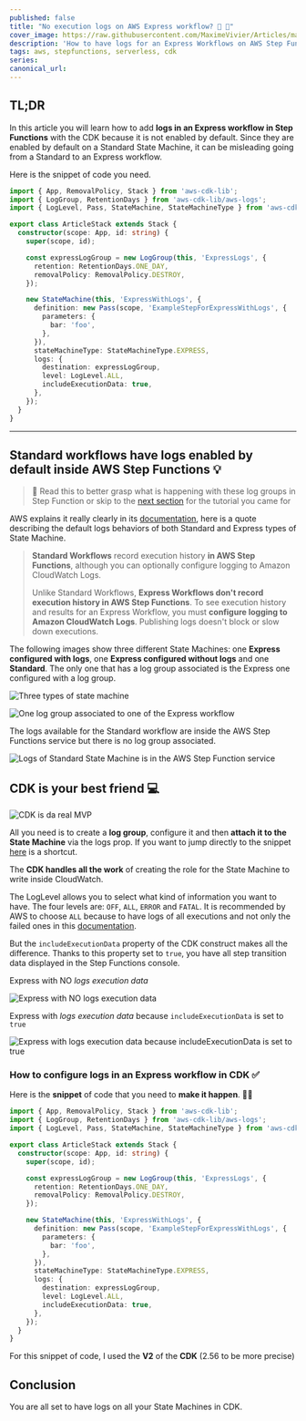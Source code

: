 ```yaml
---
published: false
title: "No execution logs on AWS Express workflow? 🤔 📖"
cover_image: https://raw.githubusercontent.com/MaximeVivier/Articles/master/blog-posts/step-function-learnings/assets/banner.png
description: 'How to have logs for an Express Workflows on AWS Step Functions with the CDK'
tags: aws, stepfunctions, serverless, cdk
series:
canonical_url:
---
```


## TL;DR

In this article you will learn how to add **logs in an Express workflow in Step Functions** with the CDK because it is not enabled by default. Since they are enabled by default on a Standard State Machine, it can be misleading going from a Standard to an Express workflow.

Here is the snippet of code you need.

```ts
import { App, RemovalPolicy, Stack } from 'aws-cdk-lib';
import { LogGroup, RetentionDays } from 'aws-cdk-lib/aws-logs';
import { LogLevel, Pass, StateMachine, StateMachineType } from 'aws-cdk-lib/aws-stepfunctions';

export class ArticleStack extends Stack {
  constructor(scope: App, id: string) {
    super(scope, id);

    const expressLogGroup = new LogGroup(this, 'ExpressLogs', {
      retention: RetentionDays.ONE_DAY,
      removalPolicy: RemovalPolicy.DESTROY,
    });

    new StateMachine(this, 'ExpressWithLogs', {
      definition: new Pass(scope, 'ExampleStepForExpressWithLogs', {
        parameters: {
          bar: 'foo',
        },
      }),
      stateMachineType: StateMachineType.EXPRESS,
      logs: {
        destination: expressLogGroup,
        level: LogLevel.ALL,
        includeExecutionData: true,
      },
    });
  }
}
```

---

## Standard workflows have logs enabled by default inside AWS Step Functions :bulb:
> :orange_book: Read this to better grasp what is happening with these log groups in Step Function or skip to the [next section](#tuto-part) for the tutorial you came for

AWS explains it really clearly in its [documentation](https://docs.aws.amazon.com/step-functions/latest/dg/cw-logs.html), here is a quote describing the default logs behaviors of both Standard and Express types of State Machine.

>**Standard Workflows** record execution history **in AWS Step Functions**, although you can optionally configure logging to Amazon CloudWatch Logs.
>
>Unlike Standard Workflows, **Express Workflows don't record execution history in AWS Step Functions**. To see execution history and results for an Express Workflow, you must **configure logging to Amazon CloudWatch Logs**. Publishing logs doesn't block or slow down executions.

The following images show three different State Machines: one **Express configured with logs**, one **Express configured without logs** and one **Standard**. The only one that has a log group associated is the Express one configured with a log group.

![Three types of state machine](./assets/three-types-of-state-machine.png 'Three types of state machine')

![One log group associated to one of the Express workflow](./assets/one-log-group.png 'One log group associated to one of the Express workflow')

The logs available for the Standard workflow are inside the AWS Step Functions service but there is no log group associated.

![Logs of Standard State Machine is in the AWS Step Function service](./assets/logs-for-standard-workflow.png 'Logs of Standard State Machine is in the AWS Step Function service')

## CDK is your best friend :computer:

![CDK is da real MVP](./assets/youDaRealMVP.jpeg 'CDK is da real MVP')

All you need is to create a **log group**, configure it and then **attach it to the State Machine** via the logs prop. If you want to jump directly to the snippet [here](#tuto-part) is a shortcut.

The **CDK handles all the work** of creating the role for the State Machine to write inside CloudWatch.

The LogLevel allows you to select what kind of information you want to have. The four levels are: `OFF`, `ALL`, `ERROR` and `FATAL`. It is recommended by AWS to choose `ALL` because to have logs of all executions and not only the failed ones in this [documentation](https://docs.aws.amazon.com/step-functions/latest/dg/diff-standard-express-exec-details-ui.html#exp-wf-exec-limitation-details-log-dependent-test).

But the `includeExecutionData` property of the CDK construct makes all the difference. Thanks to this property set to `true`, you have all step transition data displayed in the Step Functions console.

Express with NO *logs execution data*

![Express with NO logs execution data](./assets/express-with-logs-but-not-includeExecutionData-exec-logs.png 'Express with NO logs execution data')

Express with *logs execution data* because `includeExecutionData` is set to `true`

![Express with logs execution data because includeExecutionData is set to true](./assets/express-with-logs-exec-logs.png 'Express with logs execution data because includeExecutionData is set to true')

### How to configure logs in an Express workflow in CDK :white_check_mark:<a id="tuto-part"></a>

Here is the **snippet** of code that you need to **make it happen**. 🧑‍💻

```ts
import { App, RemovalPolicy, Stack } from 'aws-cdk-lib';
import { LogGroup, RetentionDays } from 'aws-cdk-lib/aws-logs';
import { LogLevel, Pass, StateMachine, StateMachineType } from 'aws-cdk-lib/aws-stepfunctions';

export class ArticleStack extends Stack {
  constructor(scope: App, id: string) {
    super(scope, id);

    const expressLogGroup = new LogGroup(this, 'ExpressLogs', {
      retention: RetentionDays.ONE_DAY,
      removalPolicy: RemovalPolicy.DESTROY,
    });

    new StateMachine(this, 'ExpressWithLogs', {
      definition: new Pass(scope, 'ExampleStepForExpressWithLogs', {
        parameters: {
          bar: 'foo',
        },
      }),
      stateMachineType: StateMachineType.EXPRESS,
      logs: {
        destination: expressLogGroup,
        level: LogLevel.ALL,
        includeExecutionData: true,
      },
    });
  }
}
```

For this snippet of code, I used the **V2** of the **CDK** (2.56 to be more precise)

## Conclusion

You are all set to have logs on all your State Machines in CDK.

